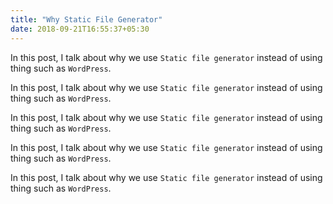 ```yaml
---
title: "Why Static File Generator"
date: 2018-09-21T16:55:37+05:30
---
```


In this post, I talk about why we use `Static file generator` instead of using thing such as `WordPress`.


In this post, I talk about why we use `Static file generator` instead of using thing such as `WordPress`.


In this post, I talk about why we use `Static file generator` instead of using thing such as `WordPress`.


In this post, I talk about why we use `Static file generator` instead of using thing such as `WordPress`.


In this post, I talk about why we use `Static file generator` instead of using thing such as `WordPress`.